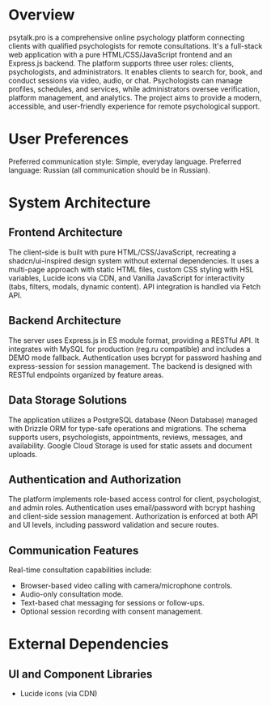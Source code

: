 # Overview

psytalk.pro is a comprehensive online psychology platform connecting clients with qualified psychologists for remote consultations. It's a full-stack web application with a pure HTML/CSS/JavaScript frontend and an Express.js backend. The platform supports three user roles: clients, psychologists, and administrators. It enables clients to search for, book, and conduct sessions via video, audio, or chat. Psychologists can manage profiles, schedules, and services, while administrators oversee verification, platform management, and analytics. The project aims to provide a modern, accessible, and user-friendly experience for remote psychological support.

# User Preferences

Preferred communication style: Simple, everyday language.
Preferred language: Russian (all communication should be in Russian).

# System Architecture

## Frontend Architecture
The client-side is built with pure HTML/CSS/JavaScript, recreating a shadcn/ui-inspired design system without external dependencies. It uses a multi-page approach with static HTML files, custom CSS styling with HSL variables, Lucide icons via CDN, and Vanilla JavaScript for interactivity (tabs, filters, modals, dynamic content). API integration is handled via Fetch API.

## Backend Architecture
The server uses Express.js in ES module format, providing a RESTful API. It integrates with MySQL for production (reg.ru compatible) and includes a DEMO mode fallback. Authentication uses bcrypt for password hashing and express-session for session management. The backend is designed with RESTful endpoints organized by feature areas.

## Data Storage Solutions
The application utilizes a PostgreSQL database (Neon Database) managed with Drizzle ORM for type-safe operations and migrations. The schema supports users, psychologists, appointments, reviews, messages, and availability. Google Cloud Storage is used for static assets and document uploads.

## Authentication and Authorization
The platform implements role-based access control for client, psychologist, and admin roles. Authentication uses email/password with bcrypt hashing and client-side session management. Authorization is enforced at both API and UI levels, including password validation and secure routes.

## Communication Features
Real-time consultation capabilities include:
- Browser-based video calling with camera/microphone controls.
- Audio-only consultation mode.
- Text-based chat messaging for sessions or follow-ups.
- Optional session recording with consent management.

# External Dependencies

## UI and Component Libraries
- Lucide icons (via CDN)